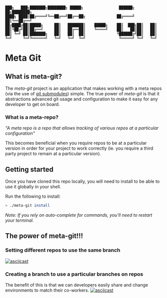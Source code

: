 ```
███╗   ███╗███████╗████████╗ █████╗                ██████╗ ██╗████████╗
████╗ ████║██╔════╝╚══██╔══╝██╔══██╗              ██╔════╝ ██║╚══██╔══╝
██╔████╔██║█████╗     ██║   ███████║    █████╗    ██║  ███╗██║   ██║   
██║╚██╔╝██║██╔══╝     ██║   ██╔══██║    ╚════╝    ██║   ██║██║   ██║   
██║ ╚═╝ ██║███████╗   ██║   ██║  ██║              ╚██████╔╝██║   ██║   
╚═╝     ╚═╝╚══════╝   ╚═╝   ╚═╝  ╚═╝               ╚═════╝ ╚═╝   ╚═╝   
```

# Meta Git
## What is meta-git?
The _meta-git_ project is an application that makes working with a meta repos (via the use of [git submodules](https://git-scm.com/book/en/v2/Git-Tools-Submodules)) simple.
The true power of _meta-git_ is that it abstractions advanced git usage and configuration to make it easy for any developer to get on board.

### What is a meta-repo?

_"A meta repo is a repo that allows tracking of various repos at a particular configuration"_

This becomes beneficial when you require repos to be at a particular version in order for your project to work correctly (ie. you require a third party project to remain at a particular version).

## Getting started
Once you have cloned this repo locally, you will need to install to be able
to use it globally in your shell.

Run the following to install:
```sh
> ./meta-git install
```

_Note: If you rely on auto-complete for commands, you'll need to restart your terminal._

## The power of meta-git!!!
### Setting different repos to use the same branch
[![asciicast](https://asciinema.org/a/bVGjRiy046kl9jUj0mf54LdLL.png)](https://asciinema.org/a/bVGjRiy046kl9jUj0mf54LdLL)

### Creating a branch to use a particular branches on repos
The benefit of this is that we can developers easily share and change environments to match their co-workers.
[![asciicast](https://asciinema.org/a/fCUSU04pDUBWeAc7iOlOxcjZC.png)](https://asciinema.org/a/fCUSU04pDUBWeAc7iOlOxcjZC)
